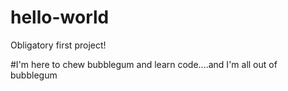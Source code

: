 # hello-world
Obligatory first project!

#I'm here to chew bubblegum and learn code....and I'm all out of bubblegum
